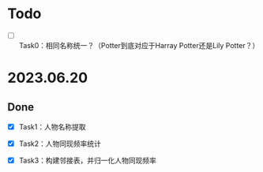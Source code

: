 # Todo

- [ ] Task0：相同名称统一？（Potter到底对应于Harray Potter还是Lily Potter？）

# 2023.06.20

## Done

- [x] Task1：人物名称提取
- [x] Task2：人物同现频率统计
- [x] Task3：构建邻接表，并归一化人物同现频率


